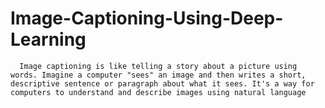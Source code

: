 # Image-Captioning-Using-Deep-Learning
      Image captioning is like telling a story about a picture using words. Imagine a computer "sees" an image and then writes a short, descriptive sentence or paragraph about what it sees. It's a way for computers to understand and describe images using natural language
